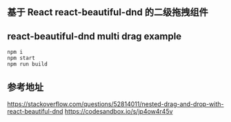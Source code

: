 ## 基于 React react-beautiful-dnd 的二级拖拽组件
## react-beautiful-dnd multi drag example

```shell
npm i
npm start
npm run build
```


## 参考地址
https://stackoverflow.com/questions/52814011/nested-drag-and-drop-with-react-beautiful-dnd
https://codesandbox.io/s/jp4ow4r45v
